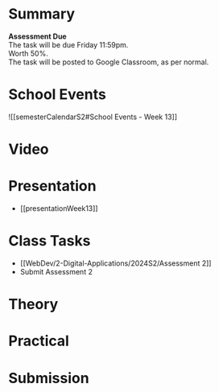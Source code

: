 
# Summary
**Assessment Due**  
The task will be due Friday 11:59pm.  
Worth 50%.  
The task will be posted to Google Classroom, as per normal.

# School Events
![[semesterCalendarS2#School Events - Week 13]] 

# Video

# Presentation
- [[presentationWeek13]]
# Class Tasks
- [[WebDev/2-Digital-Applications/2024S2/Assessment 2]]
 - Submit Assessment 2

# Theory


# Practical


# Submission
